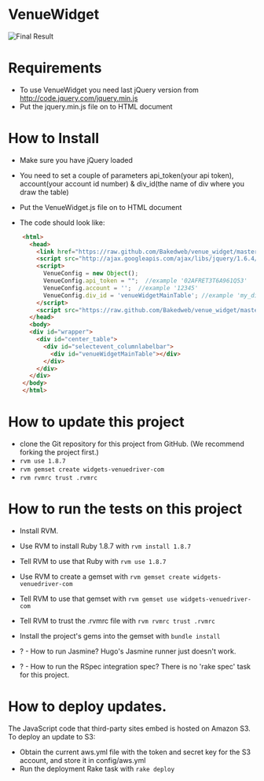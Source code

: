 # VenueWidget

![Final Result](https://github.com/Bakedweb/venue_widget/raw/master/venue_widget.png)


# Requirements

* To use VenueWidget you need last jQuery version from http://code.jquery.com/jquery.min.js
* Put the jquery.min.js file on to HTML document


# How to Install

* Make sure you have jQuery loaded

* You need to set a couple of parameters api_token(your api token), account(your account id number) & div_id(the name of div where you draw the table)

* Put the VenueWidget.js file on to HTML document

* The code should look like:

```html
    <html>
      <head>
        <link href="https://raw.github.com/Bakedweb/venue_widget/master/public/css/styles.css"  rel='stylesheet' type='text/css'/>
        <script src="http://ajax.googleapis.com/ajax/libs/jquery/1.6.4/jquery.min.js" charset="utf-8"></script>
        <script> 
          VenueConfig = new Object();
          VenueConfig.api_token = "";  //example '02AFRET3T6A961Q53'
          VenueConfig.account = '';  //example '12345'
          VenueConfig.div_id = 'venueWidgetMainTable'; //example 'my_div'
        </script>
        <script src="https://raw.github.com/Bakedweb/venue_widget/master/public/js/VenueWidget.js" charset="utf-8"></script>
      </head>
      <body>
      <div id="wrapper">
        <div id="center_table">
          <div id="selectevent_columnlabelbar">
            <div id="venueWidgetMainTable"></div>
          </div>
        </div>
      </div>
    </body>
    </html>
```


# How to update this project

* clone the Git repository for this project from GitHub. (We recommend forking the project first.)
* ```rvm use 1.8.7```
* ```rvm gemset create widgets-venuedriver-com```
* ```rvm rvmrc trust .rvmrc```


# How to run the tests on this project

* Install RVM.
* Use RVM to install Ruby 1.8.7 with ```rvm install 1.8.7```
* Tell RVM to use that Ruby with ```rvm use 1.8.7```
* Use RVM to create a gemset with ```rvm gemset create widgets-venuedriver-com```
* Tell RVM to use that gemset with ```rvm gemset use widgets-venuedriver-com```
* Tell RVM to trust the .rvmrc file with ```rvm rvmrc trust .rvmrc```
* Install the project's gems into the gemset with ```bundle install```

* ? - How to run Jasmine?  Hugo's Jasmine runner just doesn't work.
* ? - How to run the RSpec integration spec?  There is no 'rake spec' task for this project.


# How to deploy updates.

The JavaScript code that third-party sites embed is hosted on Amazon S3.  To deploy an update to S3:

* Obtain the current aws.yml file with the token and secret key for the S3 account, and store it in config/aws.yml
* Run the deployment Rake task with ```rake deploy```